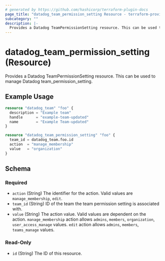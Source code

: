 ```yaml
---
# generated by https://github.com/hashicorp/terraform-plugin-docs
page_title: "datadog_team_permission_setting Resource - terraform-provider-datadog"
subcategory: ""
description: |-
  Provides a Datadog TeamPermissionSetting resource. This can be used to manage Datadog teampermissionsetting.
---
```


# datadog_team_permission_setting (Resource)

Provides a Datadog TeamPermissionSetting resource. This can be used to manage Datadog team_permission_setting.

## Example Usage

```terraform
resource "datadog_team" "foo" {
  description = "Example team"
  handle      = "example-team-updated"
  name        = "Example Team-updated"
}

resource "datadog_team_permission_setting" "foo" {
  team_id = datadog_team.foo.id
  action  = "manage_membership"
  value   = "organization"
}
```

<!-- schema generated by tfplugindocs -->
## Schema

### Required

- `action` (String) The identifier for the action. Valid values are `manage_membership`, `edit`.
- `team_id` (String) ID of the team the team permission setting is associated with.
- `value` (String) The action value. Valid values are dependent on the action. `manage_membership` action allows `admins`, `members`, `organization`, `user_access_manage` values. `edit` action allows `admins`, `members`, `teams_manage` values.

### Read-Only

- `id` (String) The ID of this resource.

